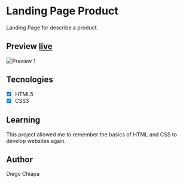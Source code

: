 # Landing Page Product

Landing Page for describe a product.

## Preview [live](https://dchiapa23.github.io/landingPageProduct/)

![Preview 1](https://github.com/dChiapa23/landingPageProduct/assets/119638069/bf6a3a51-7d4e-480f-a23f-f4725f819e4f)

## Tecnologies

- [x] HTML5
- [x] CSS3

## Learning

This project allowed me to remember the basics of HTML and CSS to develop websites again.

## Author

Diego Chiapa

